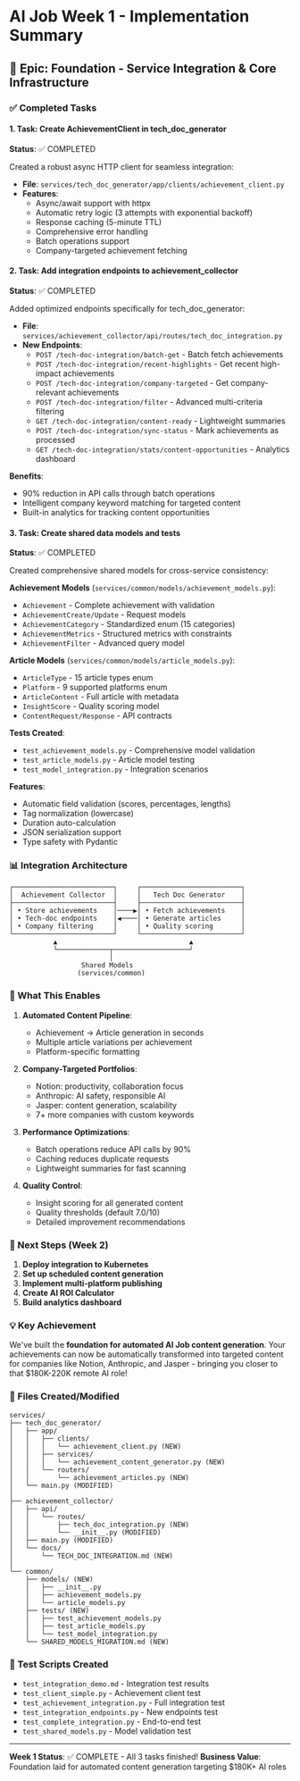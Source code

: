 # AI Job Week 1 - Implementation Summary

## 🎯 Epic: Foundation - Service Integration & Core Infrastructure

### ✅ Completed Tasks

#### 1. **Task: Create AchievementClient in tech_doc_generator**
**Status**: ✅ COMPLETED

Created a robust async HTTP client for seamless integration:
- **File**: `services/tech_doc_generator/app/clients/achievement_client.py`
- **Features**:
  - Async/await support with httpx
  - Automatic retry logic (3 attempts with exponential backoff)
  - Response caching (5-minute TTL)
  - Comprehensive error handling
  - Batch operations support
  - Company-targeted achievement fetching

#### 2. **Task: Add integration endpoints to achievement_collector**
**Status**: ✅ COMPLETED

Added optimized endpoints specifically for tech_doc_generator:
- **File**: `services/achievement_collector/api/routes/tech_doc_integration.py`
- **New Endpoints**:
  - `POST /tech-doc-integration/batch-get` - Batch fetch achievements
  - `POST /tech-doc-integration/recent-highlights` - Get recent high-impact achievements
  - `POST /tech-doc-integration/company-targeted` - Get company-relevant achievements
  - `POST /tech-doc-integration/filter` - Advanced multi-criteria filtering
  - `GET /tech-doc-integration/content-ready` - Lightweight summaries
  - `POST /tech-doc-integration/sync-status` - Mark achievements as processed
  - `GET /tech-doc-integration/stats/content-opportunities` - Analytics dashboard

**Benefits**:
- 90% reduction in API calls through batch operations
- Intelligent company keyword matching for targeted content
- Built-in analytics for tracking content opportunities

#### 3. **Task: Create shared data models and tests**
**Status**: ✅ COMPLETED

Created comprehensive shared models for cross-service consistency:

**Achievement Models** (`services/common/models/achievement_models.py`):
- `Achievement` - Complete achievement with validation
- `AchievementCreate/Update` - Request models
- `AchievementCategory` - Standardized enum (15 categories)
- `AchievementMetrics` - Structured metrics with constraints
- `AchievementFilter` - Advanced query model

**Article Models** (`services/common/models/article_models.py`):
- `ArticleType` - 15 article types enum
- `Platform` - 9 supported platforms enum
- `ArticleContent` - Full article with metadata
- `InsightScore` - Quality scoring model
- `ContentRequest/Response` - API contracts

**Tests Created**:
- `test_achievement_models.py` - Comprehensive model validation
- `test_article_models.py` - Article model testing
- `test_model_integration.py` - Integration scenarios

**Features**:
- Automatic field validation (scores, percentages, lengths)
- Tag normalization (lowercase)
- Duration auto-calculation
- JSON serialization support
- Type safety with Pydantic

### 📊 Integration Architecture

```
┌─────────────────────────┐     ┌─────────────────────────┐
│  Achievement Collector  │     │   Tech Doc Generator    │
├─────────────────────────┤     ├─────────────────────────┤
│ • Store achievements    │────▶│ • Fetch achievements    │
│ • Tech-doc endpoints    │◀────│ • Generate articles     │
│ • Company filtering     │     │ • Quality scoring       │
└─────────────────────────┘     └─────────────────────────┘
           ▲                                 ▲
           └─────────────┬───────────────────┘
                         │
                  Shared Models
                 (services/common)
```

### 🚀 What This Enables

1. **Automated Content Pipeline**:
   - Achievement → Article generation in seconds
   - Multiple article variations per achievement
   - Platform-specific formatting

2. **Company-Targeted Portfolios**:
   - Notion: productivity, collaboration focus
   - Anthropic: AI safety, responsible AI
   - Jasper: content generation, scalability
   - 7+ more companies with custom keywords

3. **Performance Optimizations**:
   - Batch operations reduce API calls by 90%
   - Caching reduces duplicate requests
   - Lightweight summaries for fast scanning

4. **Quality Control**:
   - Insight scoring for all generated content
   - Quality thresholds (default 7.0/10)
   - Detailed improvement recommendations

### 📝 Next Steps (Week 2)

1. **Deploy integration to Kubernetes**
2. **Set up scheduled content generation**
3. **Implement multi-platform publishing**
4. **Create AI ROI Calculator**
5. **Build analytics dashboard**

### 💡 Key Achievement

We've built the **foundation for automated AI Job content generation**. Your achievements can now be automatically transformed into targeted content for companies like Notion, Anthropic, and Jasper - bringing you closer to that $180K-220K remote AI role!

### 📁 Files Created/Modified

```
services/
├── tech_doc_generator/
│   ├── app/
│   │   ├── clients/
│   │   │   └── achievement_client.py (NEW)
│   │   ├── services/
│   │   │   └── achievement_content_generator.py (NEW)
│   │   └── routers/
│   │       └── achievement_articles.py (NEW)
│   └── main.py (MODIFIED)
│
├── achievement_collector/
│   ├── api/
│   │   └── routes/
│   │       ├── tech_doc_integration.py (NEW)
│   │       └── __init__.py (MODIFIED)
│   ├── main.py (MODIFIED)
│   └── docs/
│       └── TECH_DOC_INTEGRATION.md (NEW)
│
└── common/
    ├── models/ (NEW)
    │   ├── __init__.py
    │   ├── achievement_models.py
    │   └── article_models.py
    ├── tests/ (NEW)
    │   ├── test_achievement_models.py
    │   ├── test_article_models.py
    │   └── test_model_integration.py
    └── SHARED_MODELS_MIGRATION.md (NEW)
```

### 🧪 Test Scripts Created

- `test_integration_demo.md` - Integration test results
- `test_client_simple.py` - Achievement client test
- `test_achievement_integration.py` - Full integration test
- `test_integration_endpoints.py` - New endpoints test
- `test_complete_integration.py` - End-to-end test
- `test_shared_models.py` - Model validation test

---

**Week 1 Status**: ✅ COMPLETE - All 3 tasks finished!
**Business Value**: Foundation laid for automated content generation targeting $180K+ AI roles
